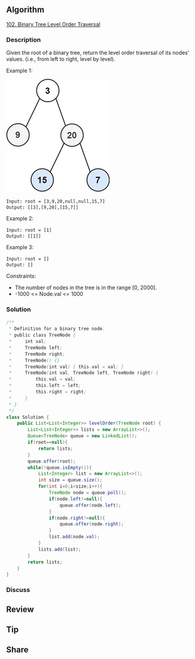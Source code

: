 ## Algorithm

[102. Binary Tree Level Order Traversal](https://leetcode.com/problems/binary-tree-level-order-traversal/)

### Description

Given the root of a binary tree, return the level order traversal of its nodes' values. (i.e., from left to right, level by level).

Example 1:

![](assets/20231123-1c18bf3b.png)

```
Input: root = [3,9,20,null,null,15,7]
Output: [[3],[9,20],[15,7]]
```

Example 2:

```
Input: root = [1]
Output: [[1]]
```

Example 3:

```
Input: root = []
Output: []
```

Constraints:

- The number of nodes in the tree is in the range [0, 2000].
- -1000 <= Node.val <= 1000

### Solution

```java
/**
 * Definition for a binary tree node.
 * public class TreeNode {
 *     int val;
 *     TreeNode left;
 *     TreeNode right;
 *     TreeNode() {}
 *     TreeNode(int val) { this.val = val; }
 *     TreeNode(int val, TreeNode left, TreeNode right) {
 *         this.val = val;
 *         this.left = left;
 *         this.right = right;
 *     }
 * }
 */
class Solution {
    public List<List<Integer>> levelOrder(TreeNode root) {
        List<List<Integer>> lists = new ArrayList<>();
        Queue<TreeNode> queue = new LinkedList();
        if(root==null){
            return lists;
        }
        queue.offer(root);
        while(!queue.isEmpty()){
            List<Integer> list = new ArrayList<>();
            int size = queue.size();
            for(int i=0;i<size;i++){
                TreeNode node = queue.poll();
                if(node.left!=null){
                    queue.offer(node.left);
                }
                if(node.right!=null){
                    queue.offer(node.right);
                }
                list.add(node.val);
            }
            lists.add(list);
        }
        return lists;
    }
}
```

### Discuss

## Review


## Tip


## Share

